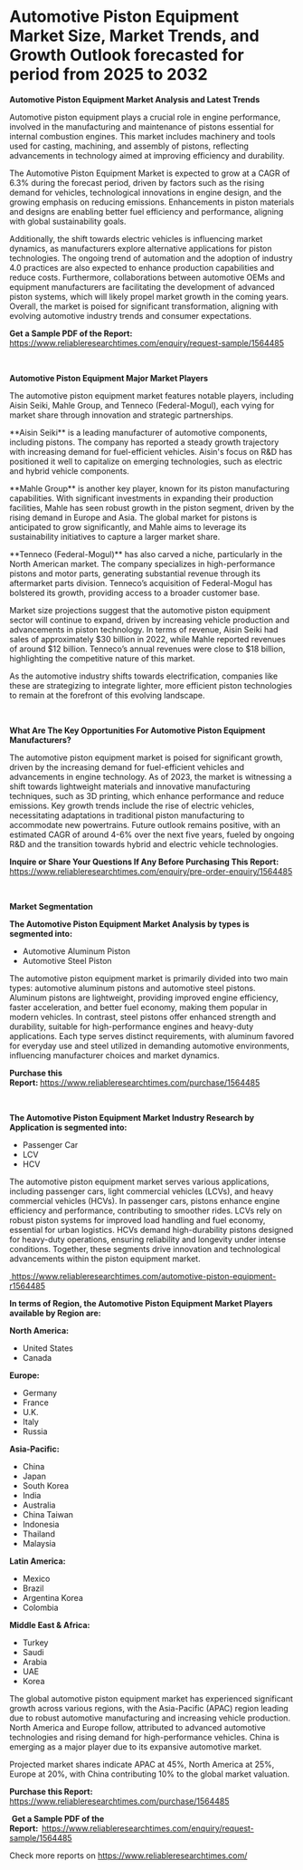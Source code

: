 <p><h1>Automotive Piston Equipment Market Size, Market Trends, and Growth Outlook forecasted for period from 2025 to 2032</h1></p><p><strong>Automotive Piston Equipment Market Analysis and Latest Trends</strong></p>
<p><p>Automotive piston equipment plays a crucial role in engine performance, involved in the manufacturing and maintenance of pistons essential for internal combustion engines. This market includes machinery and tools used for casting, machining, and assembly of pistons, reflecting advancements in technology aimed at improving efficiency and durability.</p><p>The Automotive Piston Equipment Market is expected to grow at a CAGR of 6.3% during the forecast period, driven by factors such as the rising demand for vehicles, technological innovations in engine design, and the growing emphasis on reducing emissions. Enhancements in piston materials and designs are enabling better fuel efficiency and performance, aligning with global sustainability goals.</p><p>Additionally, the shift towards electric vehicles is influencing market dynamics, as manufacturers explore alternative applications for piston technologies. The ongoing trend of automation and the adoption of industry 4.0 practices are also expected to enhance production capabilities and reduce costs. Furthermore, collaborations between automotive OEMs and equipment manufacturers are facilitating the development of advanced piston systems, which will likely propel market growth in the coming years. Overall, the market is poised for significant transformation, aligning with evolving automotive industry trends and consumer expectations.</p></p>
<p><strong>Get a Sample PDF of the Report:&nbsp;</strong> <a href="https://www.reliableresearchtimes.com/enquiry/request-sample/1564485?utm_campaign=2989&utm_medium=2&utm_source=Github&utm_content=ia&utm_term=30032025&utm_id=automotive-piston-equipment">https://www.reliableresearchtimes.com/enquiry/request-sample/1564485</a></p>
<p>&nbsp;</p>
<p><strong>Automotive Piston Equipment Major Market Players</strong></p>
<p><p>The automotive piston equipment market features notable players, including Aisin Seiki, Mahle Group, and Tenneco (Federal-Mogul), each vying for market share through innovation and strategic partnerships.</p><p>**Aisin Seiki** is a leading manufacturer of automotive components, including pistons. The company has reported a steady growth trajectory with increasing demand for fuel-efficient vehicles. Aisin's focus on R&D has positioned it well to capitalize on emerging technologies, such as electric and hybrid vehicle components.</p><p>**Mahle Group** is another key player, known for its piston manufacturing capabilities. With significant investments in expanding their production facilities, Mahle has seen robust growth in the piston segment, driven by the rising demand in Europe and Asia. The global market for pistons is anticipated to grow significantly, and Mahle aims to leverage its sustainability initiatives to capture a larger market share.</p><p>**Tenneco (Federal-Mogul)** has also carved a niche, particularly in the North American market. The company specializes in high-performance pistons and motor parts, generating substantial revenue through its aftermarket parts division. Tenneco’s acquisition of Federal-Mogul has bolstered its growth, providing access to a broader customer base.</p><p>Market size projections suggest that the automotive piston equipment sector will continue to expand, driven by increasing vehicle production and advancements in piston technology. In terms of revenue, Aisin Seiki had sales of approximately $30 billion in 2022, while Mahle reported revenues of around $12 billion. Tenneco’s annual revenues were close to $18 billion, highlighting the competitive nature of this market.</p><p>As the automotive industry shifts towards electrification, companies like these are strategizing to integrate lighter, more efficient piston technologies to remain at the forefront of this evolving landscape.</p></p>
<p>&nbsp;</p>
<p><strong>What Are The Key Opportunities For Automotive Piston Equipment Manufacturers?</strong></p>
<p><p>The automotive piston equipment market is poised for significant growth, driven by the increasing demand for fuel-efficient vehicles and advancements in engine technology. As of 2023, the market is witnessing a shift towards lightweight materials and innovative manufacturing techniques, such as 3D printing, which enhance performance and reduce emissions. Key growth trends include the rise of electric vehicles, necessitating adaptations in traditional piston manufacturing to accommodate new powertrains. Future outlook remains positive, with an estimated CAGR of around 4-6% over the next five years, fueled by ongoing R&D and the transition towards hybrid and electric vehicle technologies.</p></p>
<p><strong>Inquire or Share Your Questions If Any Before Purchasing This Report:</strong> <a href="https://www.reliableresearchtimes.com/enquiry/pre-order-enquiry/1564485?utm_campaign=2989&utm_medium=2&utm_source=Github&utm_content=ia&utm_term=30032025&utm_id=automotive-piston-equipment">https://www.reliableresearchtimes.com/enquiry/pre-order-enquiry/1564485</a></p>
<p>&nbsp;</p>
<p><strong>Market Segmentation</strong></p>
<p><strong>The Automotive Piston Equipment Market Analysis by types is segmented into:</strong></p>
<p><ul><li>Automotive Aluminum Piston</li><li>Automotive Steel Piston</li></ul></p>
<p><p>The automotive piston equipment market is primarily divided into two main types: automotive aluminum pistons and automotive steel pistons. Aluminum pistons are lightweight, providing improved engine efficiency, faster acceleration, and better fuel economy, making them popular in modern vehicles. In contrast, steel pistons offer enhanced strength and durability, suitable for high-performance engines and heavy-duty applications. Each type serves distinct requirements, with aluminum favored for everyday use and steel utilized in demanding automotive environments, influencing manufacturer choices and market dynamics.</p></p>
<p><strong>Purchase this Report:&nbsp;</strong><a href="https://www.reliableresearchtimes.com/purchase/1564485?utm_campaign=2989&utm_medium=2&utm_source=Github&utm_content=ia&utm_term=30032025&utm_id=automotive-piston-equipment">https://www.reliableresearchtimes.com/purchase/1564485</a></p>
<p>&nbsp;</p>
<p><strong>The Automotive Piston Equipment Market Industry Research by Application is segmented into:</strong></p>
<p><ul><li>Passenger Car</li><li>LCV</li><li>HCV</li></ul></p>
<p><p>The automotive piston equipment market serves various applications, including passenger cars, light commercial vehicles (LCVs), and heavy commercial vehicles (HCVs). In passenger cars, pistons enhance engine efficiency and performance, contributing to smoother rides. LCVs rely on robust piston systems for improved load handling and fuel economy, essential for urban logistics. HCVs demand high-durability pistons designed for heavy-duty operations, ensuring reliability and longevity under intense conditions. Together, these segments drive innovation and technological advancements within the piston equipment market.</p></p>
<p><a href="https://www.reliableresearchtimes.com/automotive-piston-equipment-r1564485?utm_campaign=2989&utm_medium=2&utm_source=Github&utm_content=ia&utm_term=30032025&utm_id=automotive-piston-equipment">&nbsp;https://www.reliableresearchtimes.com/automotive-piston-equipment-r1564485</a></p>
<p><strong>In terms of Region, the Automotive Piston Equipment Market Players available by Region are:</strong></p>
<p>
    <p> <strong> North America: </strong>
        <ul>
            <li>United States</li>
            <li>Canada</li>
        </ul>
        </p> 
    <p> <strong> Europe: </strong>
        <ul>
            <li>Germany</li>
            <li>France</li>
            <li>U.K.</li>
            <li>Italy</li>
            <li>Russia</li>
        </ul>
        </p> 
    <p> <strong> Asia-Pacific: </strong>
        <ul>
            <li>China</li>
            <li>Japan</li>
            <li>South Korea</li>
            <li>India</li>
            <li>Australia</li>
            <li>China Taiwan</li>
            <li>Indonesia</li>
            <li>Thailand</li>
            <li>Malaysia</li>
        </ul>
        </p> 
    <p> <strong> Latin America: </strong>
        <ul>
            <li>Mexico</li>
            <li>Brazil</li>
            <li>Argentina Korea</li>
            <li>Colombia</li>
        </ul>
        </p> 
    <p> <strong> Middle East & Africa: </strong>
        <ul>
            <li>Turkey</li>
            <li>Saudi</li>
            <li>Arabia</li>
            <li>UAE</li>
            <li>Korea</li>
        </ul>
    </p>
    </p>
<p><p>The global automotive piston equipment market has experienced significant growth across various regions, with the Asia-Pacific (APAC) region leading due to robust automotive manufacturing and increasing vehicle production. North America and Europe follow, attributed to advanced automotive technologies and rising demand for high-performance vehicles. China is emerging as a major player due to its expansive automotive market. </p><p>Projected market shares indicate APAC at 45%, North America at 25%, Europe at 20%, with China contributing 10% to the global market valuation.</p></p>
<p><strong>Purchase this Report: </strong><a href="https://www.reliableresearchtimes.com/purchase/1564485?utm_campaign=2989&utm_medium=2&utm_source=Github&utm_content=ia&utm_term=30032025&utm_id=automotive-piston-equipment">https://www.reliableresearchtimes.com/purchase/1564485</a></p>
<p>&nbsp;<strong>Get a Sample PDF of the Report:&nbsp;&nbsp;</strong><a href="https://www.reliableresearchtimes.com/enquiry/request-sample/1564485?utm_campaign=2989&utm_medium=2&utm_source=Github&utm_content=ia&utm_term=30032025&utm_id=automotive-piston-equipment">https://www.reliableresearchtimes.com/enquiry/request-sample/1564485</a></p>
<p><strong></strong></p>
<p>Check more reports on <a href="https://www.reliableresearchtimes.com/?utm_campaign=2989&utm_medium=2&utm_source=Github&utm_content=ia&utm_term=30032025&utm_id=automotive-piston-equipment">https://www.reliableresearchtimes.com/</a></p>